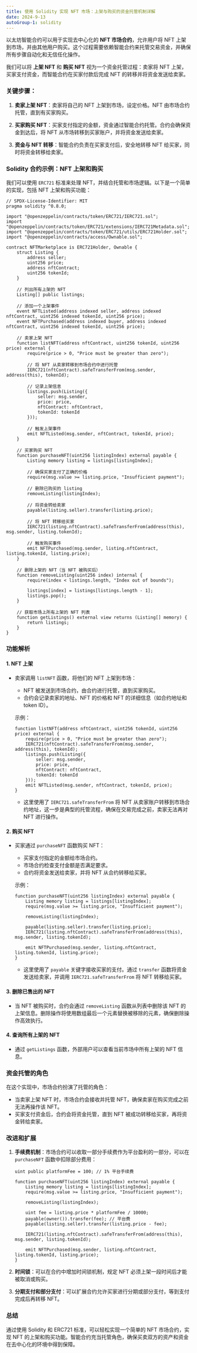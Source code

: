 ```yaml
---
title: 使用 Solidity 实现 NFT 市场：上架与购买的资金托管机制详解
date: 2024-9-13
autoGroup-1: solidity
---
```


以太坊智能合约可以用于实现去中心化的 **NFT 市场合约**，允许用户将 NFT 上架到市场，并由其他用户购买。这个过程需要依赖智能合约来托管交易资金，并确保所有步骤自动化和无信任化操作。

我们可以将 **上架 NFT** 和 **购买 NFT** 视为一个资金托管过程：卖家将 NFT 上架，买家支付资金，而智能合约在买家付款后完成 NFT 的转移并将资金发送给卖家。

### 关键步骤：

1. **卖家上架 NFT**：卖家将自己的 NFT 上架到市场，设定价格。NFT 由市场合约托管，直到有买家购买。
   
2. **买家购买 NFT**：买家支付指定的金额，资金通过智能合约托管。合约会确保资金到达后，将 NFT 从市场转移到买家账户，并将资金发送给卖家。

3. **资金与 NFT 转移**：智能合约负责在买家支付后，安全地转移 NFT 给买家，同时将资金转移给卖家。

### Solidity 合约示例：NFT 上架和购买

我们可以使用 `ERC721` 标准来处理 NFT，并结合托管和市场逻辑。以下是一个简单的实现，包括 NFT 上架和购买功能：

```solidity
// SPDX-License-Identifier: MIT
pragma solidity ^0.8.0;

import "@openzeppelin/contracts/token/ERC721/IERC721.sol";
import "@openzeppelin/contracts/token/ERC721/extensions/IERC721Metadata.sol";
import "@openzeppelin/contracts/token/ERC721/utils/ERC721Holder.sol";
import "@openzeppelin/contracts/access/Ownable.sol";

contract NFTMarketplace is ERC721Holder, Ownable {
    struct Listing {
        address seller;
        uint256 price;
        address nftContract;
        uint256 tokenId;
    }

    // 列出所有上架的 NFT
    Listing[] public listings;

    // 添加一个上架事件
    event NFTListed(address indexed seller, address indexed nftContract, uint256 indexed tokenId, uint256 price);
    event NFTPurchased(address indexed buyer, address indexed nftContract, uint256 indexed tokenId, uint256 price);

    // 卖家上架 NFT
    function listNFT(address nftContract, uint256 tokenId, uint256 price) external {
        require(price > 0, "Price must be greater than zero");
        
        // 将 NFT 从卖家转移到市场合约中进行托管
        IERC721(nftContract).safeTransferFrom(msg.sender, address(this), tokenId);
        
        // 记录上架信息
        listings.push(Listing({
            seller: msg.sender,
            price: price,
            nftContract: nftContract,
            tokenId: tokenId
        }));

        // 触发上架事件
        emit NFTListed(msg.sender, nftContract, tokenId, price);
    }

    // 买家购买 NFT
    function purchaseNFT(uint256 listingIndex) external payable {
        Listing memory listing = listings[listingIndex];

        // 确保买家支付了正确的价格
        require(msg.value >= listing.price, "Insufficient payment");
        
        // 删除已购买的 listing
        removeListing(listingIndex);

        // 将资金转给卖家
        payable(listing.seller).transfer(listing.price);

        // 将 NFT 转移给买家
        IERC721(listing.nftContract).safeTransferFrom(address(this), msg.sender, listing.tokenId);

        // 触发购买事件
        emit NFTPurchased(msg.sender, listing.nftContract, listing.tokenId, listing.price);
    }

    // 删除上架的 NFT（当 NFT 被购买后）
    function removeListing(uint256 index) internal {
        require(index < listings.length, "Index out of bounds");
        
        listings[index] = listings[listings.length - 1];
        listings.pop();
    }

    // 获取市场上所有上架的 NFT 列表
    function getListings() external view returns (Listing[] memory) {
        return listings;
    }
}
```

### 功能解析

#### 1. **NFT 上架**
- 卖家调用 `listNFT` 函数，将他们的 NFT 上架到市场：
  - NFT 被发送到市场合约，由合约进行托管，直到买家购买。
  - 合约会记录卖家的地址、NFT 的价格和 NFT 的详细信息（如合约地址和 token ID）。
  
  示例：
  ```solidity
  function listNFT(address nftContract, uint256 tokenId, uint256 price) external {
      require(price > 0, "Price must be greater than zero");
      IERC721(nftContract).safeTransferFrom(msg.sender, address(this), tokenId);
      listings.push(Listing({
          seller: msg.sender,
          price: price,
          nftContract: nftContract,
          tokenId: tokenId
      }));
      emit NFTListed(msg.sender, nftContract, tokenId, price);
  }
  ```

  - 这里使用了 `IERC721.safeTransferFrom` 将 NFT 从卖家账户转移到市场合约地址，这一步是典型的托管流程，确保在交易完成之前，卖家无法再对 NFT 进行操作。

#### 2. **购买 NFT**
- 买家通过 `purchaseNFT` 函数购买 NFT：
  - 买家支付指定的金额给市场合约。
  - 市场合约检查支付金额是否满足要求。
  - 合约将资金发送给卖家，并将 NFT 从合约转移给买家。
  
  示例：
  ```solidity
  function purchaseNFT(uint256 listingIndex) external payable {
      Listing memory listing = listings[listingIndex];
      require(msg.value >= listing.price, "Insufficient payment");

      removeListing(listingIndex);

      payable(listing.seller).transfer(listing.price);
      IERC721(listing.nftContract).safeTransferFrom(address(this), msg.sender, listing.tokenId);

      emit NFTPurchased(msg.sender, listing.nftContract, listing.tokenId, listing.price);
  }
  ```

  - 这里使用了 `payable` 关键字接收买家的支付。通过 `transfer` 函数将资金发送给卖家，并调用 `IERC721.safeTransferFrom` 将 NFT 转移给买家。
  
#### 3. **删除已售出的 NFT**
- 当 NFT 被购买时，合约会通过 `removeListing` 函数从列表中删除该 NFT 的上架信息。删除操作将使用数组最后一个元素替换被移除的元素，确保删除操作高效执行。

#### 4. **查询所有上架的 NFT**
- 通过 `getListings` 函数，外部用户可以查看当前市场中所有上架的 NFT 信息。

### 资金托管的角色

在这个实现中，市场合约扮演了托管的角色：
- 当卖家上架 NFT 时，市场合约会接收并托管 NFT，确保卖家在购买完成之前无法再操作该 NFT。
- 买家支付资金后，合约会将资金托管，直到 NFT 被成功转移给买家，再将资金转给卖家。

### 改进和扩展

1. **手续费机制**：市场合约可以收取一部分手续费作为平台盈利的一部分，可以在 `purchaseNFT` 函数中扣除部分费用：
   ```solidity
   uint public platformFee = 100; // 1% 平台手续费
   
   function purchaseNFT(uint256 listingIndex) external payable {
       Listing memory listing = listings[listingIndex];
       require(msg.value >= listing.price, "Insufficient payment");

       removeListing(listingIndex);

       uint fee = listing.price * platformFee / 10000;
       payable(owner()).transfer(fee); // 平台费
       payable(listing.seller).transfer(listing.price - fee);

       IERC721(listing.nftContract).safeTransferFrom(address(this), msg.sender, listing.tokenId);

       emit NFTPurchased(msg.sender, listing.nftContract, listing.tokenId, listing.price);
   }
   ```

2. **时间锁**：可以在合约中增加时间锁机制，规定 NFT 必须上架一段时间后才能被取消或购买。

3. **分期支付和部分支付**：可以扩展合约允许买家进行分期或部分支付，等到支付完成后再转移 NFT。

### 总结

通过使用 Solidity 和 ERC721 标准，可以轻松实现一个简单的 NFT 市场合约，实现 NFT 的上架和购买功能。智能合约充当托管角色，确保买卖双方的资产和资金在去中心化的环境中得到保障。